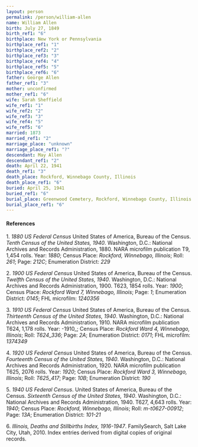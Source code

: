 ```yaml
---
layout: person
permalink: /person/william-allen
name: William Allen
birth: July 27, 1849
birth_ref1: "6"
birthplace: New York or Pennsylvania
birthplace_ref1: "1"
birthplace_ref2: "2"
birthplace_ref3: "3"
birthplace_ref4: "4"
birthplace_ref5: "5"
birthplace_ref6: "6"
father: George Allen
father_ref1: "3"
mother: unconfirmed
mother_ref1: "6"
wife: Sarah Sheffield
wife_ref1: "1"
wife_ref2: "2"
wife_ref3: "3"
wife_ref4: "5"
wife_ref5: "6"
married: 1873
married_ref1: "2"
marriage_place: "unknown"
marriage_place_ref1: "?"
descendant: May Allen
descendant_ref1: "2"
death: April 22, 1941
death_ref1: "3"
death_place: Rockford, Winnebago County, Illinois
death_place_ref1: "6"
buried: April 25, 1941
buried_ref1: "6"
burial_place: Greenwood Cemetery, Rockford, Winnebago County, Illinois
burial_place_ref1: "6"
---
```


#### References

<a id="1">1. </a> _1880 US Federal Census_ United States of America, Bureau of the Census. _Tenth Census of the United States, 1940_. Washington, D.C.: National Archives and Records Administration, 1880. NARA microfilm publication T9, 1,454 rolls. Year: _1880_; Census Place: _Rockford, Winnebago, Illinois_; Roll: _261_; Page: _212C_; Enumeration District: _229_

<a id="2">2. </a> _1900 US Federal Census_ United States of America, Bureau of the Census. _Twelfth Census of the United States, 1940_. Washington, D.C.: National Archives and Records Administration, 1900. T623, 1854 rolls. Year: _1900_; Census Place: _Rockford Ward 7, Winnebago, Illinois_; Page: _1_; Enumeration District: _0145_; FHL microfilm: _1240356_

<a id="3">3. </a> _1910 US Federal Census_ United States of America, Bureau of the Census. _Thirteenth Census of the United States, 1940_. Washington, D.C.: National Archives and Records Administration, 1910. NARA microfilm publication T624, 1,178 rolls. Year: -1910_; Census Place: _Rockford Ward 4, Winnebago, Illinois_; Roll: _T624_336_; Page: _2A_; Enumeration District: _0171_; FHL microfilm: _1374349_ 

<a id="4">4. </a> _1920 US Federal Census_ United States of America, Bureau of the Census. _Fourteenth Census of the United States, 1940_. Washington, D.C.: National Archives and Records Administration, 1920. NARA microfilm publication T625, 2076 rolls. Year: _1920_; Census Place: _Rockford Ward 3, Winnebago, Illinois_; Roll: _T625_417_; Page: _10B_; Enumeration District: _190_ 

<a id="5">5. </a> _1940 US Federal Census_. United States of America, Bureau of the Census. _Sixteenth Census of the United States, 1940_. Washington, D.C.: National Archives and Records Administration, 1940. T627, 4,643 rolls. Year: _1940_; Census Place: _Rockford, Winnebago, Illinois_; Roll: _m-t0627-00912_; Page: _13A_; Enumeration District: _101-21_

<a id="6">6. </a> _Illinois, Deaths and Stillbirths Index, 1916-1947_. FamilySearch, Salt Lake City, Utah, 2010. Index entries derived from digital copies of original records.
